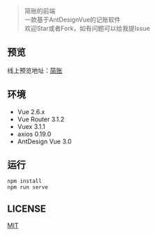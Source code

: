 > 简账的前端  
> 一款基于AntDesignVue的记账软件  
> 欢迎Star或者Fork，如有问题可以给我提Issue

## 预览
线上预览地址：[简账](http://jz.jackbin.cn)

## 环境
- Vue 2.6.x
- Vue Router 3.1.2
- Vuex 3.1.1
- axios 0.19.0
- AntDesign Vue 3.0

## 运行
```shell
npm install
npm run serve
```

## LICENSE
[MIT](LICENSE)